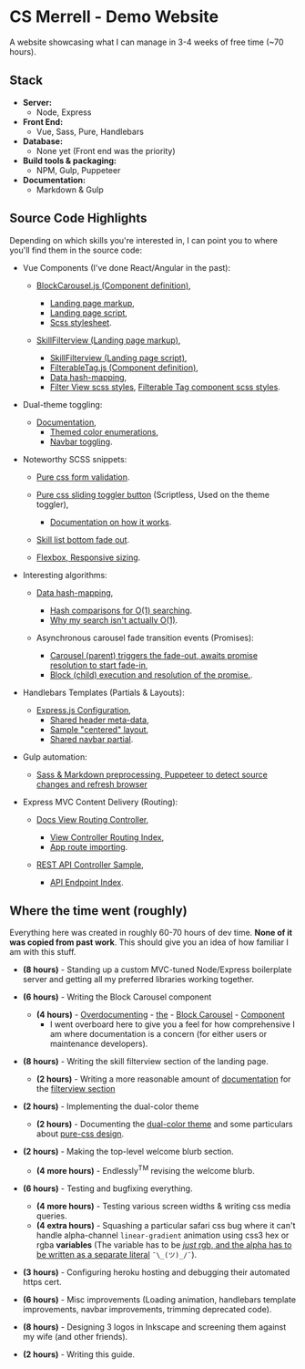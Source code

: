 # CS Merrell - Demo Website 
A website showcasing what I can manage in 3-4 weeks of free time (~70 hours).

## Stack

* **Server:**
    * Node, Express
* **Front End:**
    * Vue, Sass, Pure, Handlebars
* **Database:**
    * None yet (Front end was the priority)
* **Build tools & packaging:**
    * NPM, Gulp, Puppeteer
* **Documentation:**
    * Markdown & Gulp

## Source Code Highlights
Depending on which skills you're interested in, I can point you to where you'll find them in the source code:

* Vue Components (I've done React/Angular in the past):
    * [BlockCarousel.js (Component definition)](https://github.com/csmerrell/csmerrell2.0/blob/main/static/js/components/blockCarousel.js), 
        * [Landing page markup](https://github.com/csmerrell/csmerrell2.0/blob/main/views/index.hbs#L70-L127), 
        * [Landing page script](https://github.com/csmerrell/csmerrell2.0/blob/main/views/index.hbs#L159-L179), 
        * [Scss stylesheet](https://github.com/csmerrell/csmerrell2.0/blob/main/static/sass/components/blockCarousel.scss).

    * [SkillFilterview (Landing page markup)](https://github.com/csmerrell/csmerrell2.0/blob/main/views/index.hbs#L128-L147), 
        * [SkillFilterview (Landing page script)](https://github.com/csmerrell/csmerrell2.0/blob/main/views/index.hbs#L181-L248), 
        * [FilterableTag.js (Component definition)](https://github.com/csmerrell/csmerrell2.0/blob/main/static/js/components/filterableTag.js), 
        * [Data hash-mapping](https://github.com/csmerrell/csmerrell2.0/blob/main/static/js/util/mapper.js), 
        * [Filter View scss styles](https://github.com/csmerrell/csmerrell2.0/blob/main/static/sass/views/home.scss#L192-L277), [Filterable Tag component scss styles](https://github.com/csmerrell/csmerrell2.0/blob/main/static/sass/components/filterableTag.scss).

* Dual-theme toggling:
    * [Documentation](/docs/themeselector/csstheming), 
        * [Themed color enumerations](https://github.com/csmerrell/csmerrell2.0/blob/main/static/sass/globals/_colors.scss), 
        * [Navbar toggling](https://github.com/csmerrell/csmerrell2.0/blob/main/views/partials/navbar.hbs#L35-L59).

* Noteworthy SCSS snippets:
    * [Pure css form validation](/docs/themeselector/purecss).

    * [Pure css sliding toggler button](https://github.com/csmerrell/csmerrell2.0/blob/main/static/sass/components/toggle-btn.scss) (Scriptless, Used on the theme toggler),    
        * [Documentation on how it works](/docs/themeselector/purecss#novel-sometimes-unwieldy-concepts).

    * [Skill list bottom fade out](https://github.com/csmerrell/csmerrell2.0/blob/main/static/sass/views/home.scss#L238-L259).

    * [Flexbox, Responsive sizing](https://github.com/csmerrell/csmerrell2.0/blob/main/static/sass/views/home.scss#L44-L94).

* Interesting algorithms:
    * [Data hash-mapping](https://github.com/csmerrell/csmerrell2.0/blob/main/static/js/util/mapper.js), 
        * [Hash comparisons for O(1) searching](https://github.com/csmerrell/csmerrell2.0/blob/main/static/js/components/filterableTag.js#L19-L46).
        * [Why my search isn't actually O(1)](/docs/TagFilterview/Design#drawbacks).

    * Asynchronous carousel fade transition events (Promises): 
        * [Carousel (parent) triggers the fade-out, awaits promise resolution to start fade-in](https://github.com/csmerrell/csmerrell2.0/blob/main/static/js/components/blockCarousel.js#L49-L80), 
        * [Block (child) execution and resolution of the promise.](https://github.com/csmerrell/csmerrell2.0/blob/main/static/js/components/blockCarousel.js#L131-L161).

* Handlebars Templates (Partials & Layouts):
    * [Express.js Configuration](https://github.com/csmerrell/csmerrell2.0/blob/main/app.js#L10-L28), 
        * [Shared header meta-data](https://github.com/csmerrell/csmerrell2.0/blob/main/views/layouts/sharedTemplate.hbs), 
        * [Sample "centered" layout](https://github.com/csmerrell/csmerrell2.0/blob/main/views/layouts/centeredLayout.hbs), 
        * [Shared navbar partial](https://github.com/csmerrell/csmerrell2.0/blob/main/views/partials/navbar.hbs).

* Gulp automation:
    * [Sass & Markdown preprocessing, Puppeteer to detect source changes and refresh browser](https://github.com/csmerrell/csmerrell2.0/blob/main/gulpfile.js#L14-L58)

* Express MVC Content Delivery (Routing):
    * [Docs View Routing Controller](https://github.com/csmerrell/csmerrell2.0/blob/main/controllers/docs/docs.controller.js), 
        * [View Controller Routing Index](https://github.com/csmerrell/csmerrell2.0/blob/main/controllers/index.js), 
        * [App route importing](https://github.com/csmerrell/csmerrell2.0/blob/main/app.js#L42-L44). 

    * [REST API Controller Sample](https://github.com/csmerrell/csmerrell2.0/blob/main/api/test/test.controller.js), 
        * [API Endpoint Index](https://github.com/csmerrell/csmerrell2.0/blob/main/api/index.js).


## Where the time went (roughly)
Everything here was created in roughly 60-70 hours of dev time. **None of it was copied from past work**. This should give you an idea of how familiar I am with this stuff.

* **(8 hours)** - Standing up a custom MVC-tuned Node/Express boilerplate server and getting all my preferred libraries working together.

* **(6 hours)** - Writing the Block Carousel component
    * **(4 hours)** - [Overdocumenting](/docs/BlockCarousel/GettingStarted) - [the](/docs/BlockCarousel/API) - [Block Carousel](/docs/BlockCarousel/Design) - [Component](/docs/BlockCarousel/ActionDesignRevisions) 
        * I went overboard here to give you a feel for how comprehensive I am where documentation is a concern (for either users or maintenance developers).

* **(8 hours)** - Writing the skill filterview section of the landing page.
    * **(2 hours)** - Writing a more reasonable amount of [documentation](/docs/TagFilterview/Design) for the [filterview section](/docs/TagFilterview/TagAPI)

* **(2 hours)** - Implementing the dual-color theme
    * **(2 hours)** - Documenting the [dual-color theme](/docs/themeselector/csstheming) and some particulars about [pure-css design](/docs/themeselector/purecss).

* **(2 hours)** - Making the top-level welcome blurb section.
    * **(4 more hours)** - Endlessly<sup>TM</sup> revising the welcome blurb.

* **(6 hours)** - Testing and bugfixing everything.
    * **(4 more hours)** - Testing various screen widths & writing css media queries.
    * **(4 extra hours)** - Squashing a particular safari css bug where it can't handle alpha-channel `linear-gradient` animation using css3 hex or rgba **variables** (The variable has to be [*just* rgb, and the alpha has to be written as a separate literal](https://github.com/csmerrell/csmerrell2.0/blob/main/static/sass/views/home.scss#L255-L257) `¯\_(ツ)_/¯`).

* **(3 hours)** - Configuring heroku hosting and debugging their automated https cert.

* **(6 hours)** - Misc improvements (Loading animation, handlebars template improvements, navbar improvements, trimming deprecated code).

* **(8 hours)** - Designing 3 logos in Inkscape and screening them against my wife (and other friends).

* **(2 hours)** - Writing this guide.